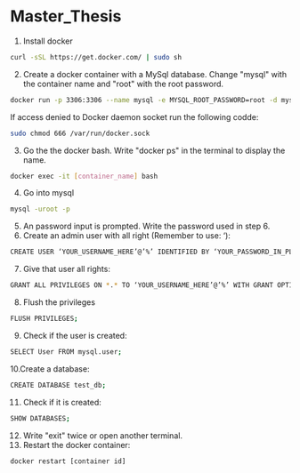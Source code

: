 # Master_Thesis

1. Install docker
```bash
curl -sSL https://get.docker.com/ | sudo sh
```
2. Create a docker container with a MySql database. Change "mysql" with the container name and "root" with the root password. 
```bash
docker run -p 3306:3306 --name mysql -e MYSQL_ROOT_PASSWORD=root -d mysql:8.0.26
```
If access denied to Docker daemon socket run the following codde:
```bash
sudo chmod 666 /var/run/docker.sock
```
3. Go the the docker bash. Write "docker ps" in the terminal to display the name. 
```bash
docker exec -it [container_name] bash
```
4. Go into mysql
```bash
mysql -uroot -p
```
5. An password input is prompted. Write the password used in step 6.
6. Create an admin user with all right (Remember to use: ‘):
```bash
CREATE USER ‘YOUR_USERNAME_HERE’@’%’ IDENTIFIED BY ‘YOUR_PASSWORD_IN_PLAIN_TEXT_HERE’;
```
7. Give that user all rights:
```bash
GRANT ALL PRIVILEGES ON *.* TO ‘YOUR_USERNAME_HERE’@’%’ WITH GRANT OPTION;
```
8. Flush the privileges
```bash
FLUSH PRIVILEGES;
```
9. Check if the user is created:
```bash
SELECT User FROM mysql.user;
```
10.Create a database:
```bash
CREATE DATABASE test_db;
```
11. Check if it is created:
```bash
SHOW DATABASES;
```
12. Write "exit" twice or open another terminal.
13. Restart the docker container:
```bash
docker restart [container id]
```
